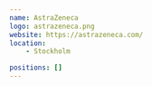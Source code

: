 ```yaml
---
name: AstraZeneca
logo: astrazeneca.png
website: https://astrazeneca.com/
location:
    - Stockholm

positions: []
---
```


